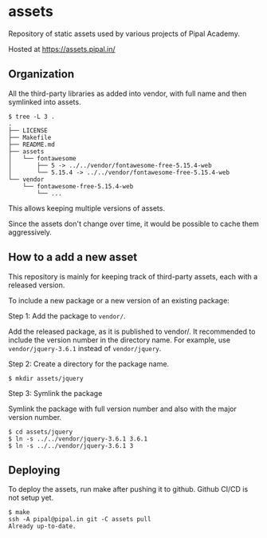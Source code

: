 # assets

Repository of static assets used by various projects of Pipal Academy.

Hosted at <https://assets.pipal.in/>

## Organization

All the third-party libraries as added into vendor, with full name and then symlinked into assets.

```
$ tree -L 3 .
.
├── LICENSE
├── Makefile
├── README.md
├── assets
│   └── fontawesome
│       ├── 5 -> ../../vendor/fontawesome-free-5.15.4-web
│       └── 5.15.4 -> ../../vendor/fontawesome-free-5.15.4-web
└── vendor
    └── fontawesome-free-5.15.4-web
        └── ...
```

This allows keeping multiple versions of assets.

Since the assets don't change over time, it would be possible to cache them aggressively.

## How to a add a new asset

This repository is mainly for keeping track of third-party assets, each with a released version.

To include a new package or a new version of an existing package:

Step 1: Add the package to `vendor/`.

Add the released package, as it is published to vendor/. It recommended to  include the version number in the directory name. For example, use `vendor/jquery-3.6.1` instead of `vendor/jquery`.

Step 2: Create a directory for the package name.

```
$ mkdir assets/jquery
```

Step 3: Symlink the package

Symlink the package with full version number and also with the major version number.

```
$ cd assets/jquery
$ ln -s ../../vendor/jquery-3.6.1 3.6.1
$ ln -s ../../vendor/jquery-3.6.1 3
```

## Deploying

To deploy the assets, run make after pushing it to github. Github CI/CD is not setup yet.

```
$ make
ssh -A pipal@pipal.in git -C assets pull
Already up-to-date.
```